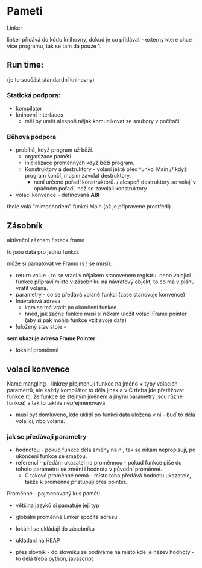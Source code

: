 # Pameti

Linker

linker přidává do kódu knihovny, dokud je co přidávat - externy ktere chce vice programu, tak se tam da pouze 1.

## Run time:
(je to součást standardní knihovny)
### Statická podpora:
- kompilátor
- knihovní interfaces
    - měl by umět alespoň nějak komunikovat se soubory v počítači

### Běhová podpora
- probíhá, když program už běží.
    - organizace paměti
    - inicializace proměnných když běží program.
    - Konstruktory a destruktory - volání ještě před funkcí Main // když program končí, musím zavolat destruktory.
        - není určené pořadí konstruktorů. / alespoň destruktory se volají v opačném pořadí, než se zavolali konstruktory.
- volací konvence - definovaná **ABI**


thole volá "mimochodem" funkci Main (až je připravené prostředí)

## Zásobník
aktivační záznam / stack frame

to jsou data pro jednu funkci.

může si pamatovat ve Framu (s ! se musí):
- return value - to se vrací v nějakém stanoveném registru.
nebo volající funkce připraví místo v zásobníku na návratový objekt, to co má v plánu vrátit volaná.
- parametry - co se předává volané funkci (zase stanovuje konvence)
- !návratová adresa
    - kam se má vrátit po ukončení funkce
    - hned, jak začne funkce musí si někam uložit volací Frame pointer (aby si pak mohla funkce vzít svoje data)
- !uložený stav stoje - 

__sem ukazuje adresa Frame Pointer__

- lokální proměnné

## volací konvence
Name mangling - linkrey přejmenují funkce na jméno + typy volacích parametrů, ale každý kompilátor to dělá jinak a v C třeba jde přetěžovat funkce (tj. že funkce se stejným jménem a jinými parametry jsou různé funkce) a tak to takhle nepřejmenovává

- musí být domluveno, kdo uklidí po funkci data uložená v ní - buď to dělá volající, nbo volaná.

### jak se předávají parametry
- hodnotou - pokud funkce dělá změny na ní, tak se nikam nepropisují, po ukončení funkce se smažou.
- referencí - předám ukazatel na proměnnou - pokud funkce píše do tohoto parametru se změní i hodnota v původní proměnné.
    - C takové proměnné nemá - místo toho předává hodnotu ukazatele, takže k proměnné přistupuji přes pointer.

Proměnné - pojmenovaný kus paměti
- většina jazyků si pamatuje její typ


- globální proměnné Linker spočítá adresu
- lokální se ukládají do zásobníku
- ukládání na HEAP

- přes slovník - do slovníku se podíváme na místo kde je název hodnoty - to dělá třeba python, javascript


